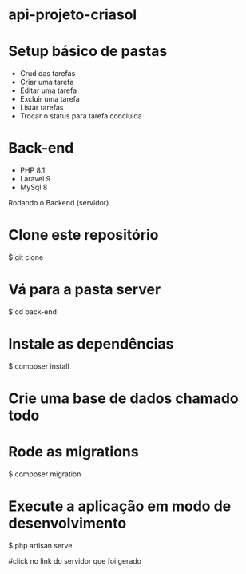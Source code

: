 # api-projeto-criasol

# Setup básico de pastas
 - Crud das tarefas
 - Criar uma tarefa
 - Editar uma tarefa
 - Excluir uma tarefa
 - Listar tarefas
 - Trocar o status para tarefa concluida

# Back-end
- PHP 8.1
- Laravel 9
- MySql 8

Rodando o Backend (servidor)
# Clone este repositório
$ git clone 

# Vá para a pasta server
$ cd back-end

# Instale as dependências
$ composer install

# Crie uma base de dados chamado todo

# Rode as migrations
$ composer migration

# Execute a aplicação em modo de desenvolvimento
$ php artisan serve

#click no link do servidor que foi gerado